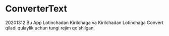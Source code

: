# ConverterText
20201312
Bu App Lotinchadan Kirilchaga va Kirilchadan Lotinchaga Convert qiladi 
qulaylik uchun tungi rejim qo'shilgan.

